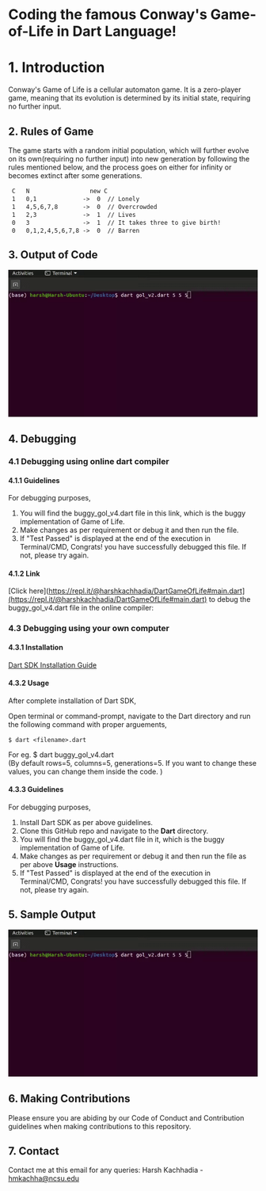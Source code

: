 
# Coding the famous Conway's Game-of-Life in Dart Language! 

# 1. Introduction
Conway's Game of Life is a cellular automaton game. It is a zero-player game, meaning that its evolution is determined by its initial state, requiring no further input.

## 2. Rules of Game
The game starts with a random initial population, which will further evolve on its own(requiring no further input) into new generation by following the rules mentioned below, and the process goes on either for infinity or becomes extinct after some generations.

     C   N                 new C
     1   0,1             ->  0  // Lonely
     1   4,5,6,7,8       ->  0  // Overcrowded
     1   2,3             ->  1  // Lives
     0   3               ->  1  // It takes three to give birth!
     0   0,1,2,4,5,6,7,8 ->  0  // Barren


## 3. Output of Code

![Output of original codes](output.gif)

## 4. Debugging

### 4.1 Debugging using online dart compiler

#### 4.1.1 Guidelines
For debugging purposes,

1. You will find the buggy_gol_v4.dart file in this link, which is the buggy implementation of Game of Life.
2. Make changes as per requirement or debug it and then run the file.
3. If "Test Passed" is displayed at the end of the execution in Terminal/CMD, Congrats! you have successfully debugged this file. If not, please try again.

#### 4.1.2 Link
[Click here](https://repl.it/@harshkachhadia/DartGameOfLife#main.dart](https://repl.it/@harshkachhadia/DartGameOfLife#main.dart) to debug the buggy_gol_v4.dart file in the online compiler: 

### 4.3 Debugging using your own computer

#### 4.3.1 Installation
[Dart SDK Installation Guide](https://dart.dev/get-dart)

#### 4.3.2 Usage
After complete installation of Dart SDK,

Open terminal or command-prompt, navigate to the Dart directory and run the following command with proper arguements,
	
    $ dart <filename>.dart 
For eg.
    $ dart buggy_gol_v4.dart  
    (By default rows=5, columns=5, generations=5. If you want to change these values, you can change them inside the code. )

#### 4.3.3 Guidelines
For debugging purposes,

1. Install Dart SDK as per above guidelines.
2. Clone this GitHub repo and navigate to the **Dart** directory.
3. You will find the buggy_gol_v4.dart file in it, which is the buggy implementation of Game of Life.
4. Make changes as per requirement or debug it and then run the file as per above **Usage** instructions.
5. If "Test Passed" is displayed at the end of the execution in Terminal/CMD, Congrats! you have successfully debugged this file. If not, please try again.


## 5. Sample Output
![Output of original codes](output.gif)


## 6. Making Contributions
Please ensure you are abiding by our Code of Conduct and Contribution guidelines when making contributions to this repository.

## 7. Contact
Contact me at this email for any queries:
Harsh Kachhadia - hmkachha@ncsu.edu